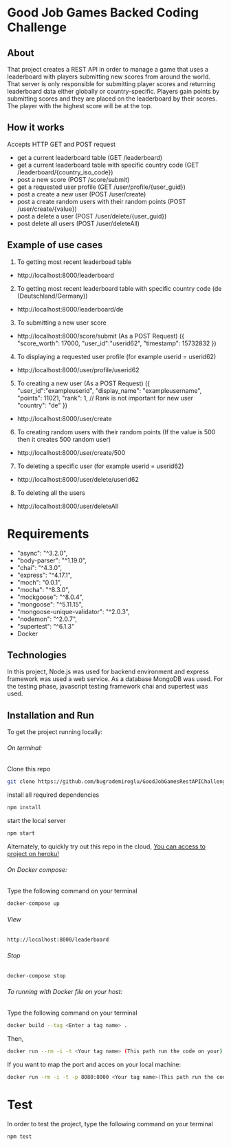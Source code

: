 # Good Job Games Backed Coding Challenge
## About
That project creates a REST API in order to manage a game that uses a leaderboard with players submitting new scores from around the world.
That server is only responsible for submitting player scores and returning leaderboard data either globally or country-specific.
Players gain points by submitting scores and they are placed on the leaderboard by their scores. The player with the highest score will be at the top.

## How it works
Accepts HTTP GET and POST request
* get a current leaderboard table (GET /leaderboard)
* get a current leaderboard table with specific country code (GET /leaderboard/{country_iso_code})
* post a new score (POST /​score/submit​)
* get a requested user profile (GET /user/profile/{user_guid})
* post a create a new user (POST /user/create)
* post a create random users with their random points (POST /user/create/{value})
* post a delete a user (POST /user/delete/{user_guid})
* post delete all users (POST /user/deleteAll)

## Example of use cases
1. To getting most recent leaderboad table
* http://localhost:8000/leaderboard
2. To getting most recent leaderboard table with specific country code (de (Deutschland/Germany))
* http://localhost:8000/leaderboard/de
3. To submitting a new user score
* http://localhost:8000/score/submit (As a POST Request) ({
    "score_worth": 17000,
    "user_id":"userid62",
    "timestamp": 15732832
})
4. To displaying a requested user profile (for example userid = userid62)
* http://localhost:8000/user/profile/userid62
5. To creating a new user (As a POST Request) ({
 "user_id":"exampleuserid",
 "display_name": "exampleusername",
 "points": 11021,
 "rank": 1, // Rank is not important for new user
 "country": "de"
})
* http://localhost:8000/user/create
6. To creating random users with their random points (If the value is 500 then it creates 500 random user)
* http://localhost:8000/user/create/500
7. To deleting a specific user (for example userid = userid62)
* http://localhost:8000/user/delete/userid62
8. To deleting all the users
* http://localhost:8000/user/deleteAll

# Requirements
 * "async": "^3.2.0",
 * "body-parser": "^1.19.0",
 * "chai": "^4.3.0",
 *  "express": "^4.17.1",
 *  "moch": "0.0.1",
 *  "mocha": "^8.3.0",
 *  "mockgoose": "^8.0.4",
 * "mongoose": "^5.11.15",
 * "mongoose-unique-validator": "^2.0.3",
 * "nodemon": "^2.0.7",
 * "supertest": "^6.1.3"
 * Docker
## Technologies
In this project, Node.js was used for backend environment and express framework was used a web service. As a database MongoDB was used.
For the testing phase, javascript testing framework chai and supertest was used.
## Installation and Run
To get the project running locally:

###### On terminal:
Clone this repo
 ```bash
git clone https://github.com/bugrademiroglu/GoodJobGamesRestAPIChallenge.git
```
install all required dependencies
```bash 
npm install 
```
start the local server
```bash 
npm start 
``` 

Alternately, to quickly try out this repo in the cloud, [You can access to project on heroku!](https://bugrarestapi.herokuapp.com/leaderboard)
###### On Docker compose: 
Type the following command on your terminal
```bash
docker-compose up
```
###### View
```bash
http://localhost:8000/leaderboard
```
###### Stop
```bash
docker-compose stop
```
###### To running with Docker file on your host: 
Type the following command on your terminal
```bash
docker build --tag <Enter a tag name> .
```
Then,
```bash
docker run --rm -i -t <Your tag name> (This path run the code on your)
```
If you want to map the port and acces on your local machine:
```bash
docker run -rm -i -t -p 8080:8000 <Your tag name>(This path run the code on your)
```
# Test
In order to test the project, type the following command on your terminal
```bash
npm test

```

